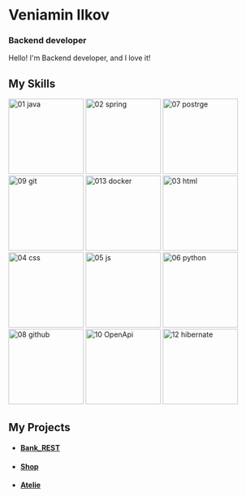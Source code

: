 # Veniamin Ilkov
### Backend developer
<!--
I 💜 **Backend**.
-->
Hello! I'm Backend developer, and I love it!

<!--
### Just take a look at [my CV](https://)!
-->
## My Skills

<img width="148" alt="01 java" src="https://github.com/venyaka/venyaka/assets/112535019/a76a8814-859a-4aab-838e-d6be07d3d7ac">
<img width="148" alt="02 spring" src="https://github.com/venyaka/venyaka/assets/112535019/90455a5d-d94d-4b07-8a02-6ef79e882acb">
<img width="148" alt="07 postrge" src="https://github.com/venyaka/venyaka/assets/112535019/94b8bdf0-5386-4892-9352-339a6c84059e">
<img width="148" alt="09 git" src="https://github.com/venyaka/venyaka/assets/112535019/35e2b0e1-243e-4b19-af66-57139d06b546">
<img width="148" alt="013 docker" src="https://github.com/venyaka/venyaka/assets/112535019/2f6c2c81-5bb7-4884-981f-3d0902319408">
<img width="148" alt="03 html" src="https://github.com/venyaka/venyaka/assets/112535019/86b7a09c-bb79-412a-9820-2b257d5b0d67">
<img width="148" alt="04 css" src="https://github.com/venyaka/venyaka/assets/112535019/cf553b0d-d4a0-4a24-ae2f-2754c24e2a7f">
<img width="148" alt="05 js" src="https://github.com/venyaka/venyaka/assets/112535019/62f44ccc-1923-40ca-9db2-5c5da62f5840">
<img width="148" alt="06 python" src="https://github.com/venyaka/venyaka/assets/112535019/28ea1d80-5d59-4927-9834-ba5a46019b50">
<img width="148" alt="08 github" src="https://github.com/venyaka/venyaka/assets/112535019/f306497f-8b40-4712-bbdc-2a383f79595c">
<img width="148" alt="10 OpenApi" src="https://github.com/venyaka/venyaka/assets/112535019/2c891bfa-cd96-4e9f-93eb-b20612d8ecf1">
<img width="148" alt="12 hibernate" src="https://github.com/venyaka/venyaka/assets/112535019/7653cf91-6110-4bf7-85ad-8048938a1652">

## My Projects
- #### [Bank_REST](https://github.com/venyaka/Bank_REST)
- #### [Shop](https://github.com/venyaka/Shop)
- #### [Atelie](https://github.com/venyaka/Atelie)
